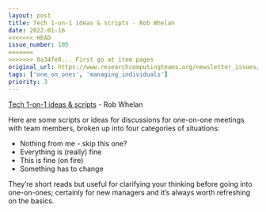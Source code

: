 ```yaml
---
layout: post
title: Tech 1-on-1 ideas & scripts - Rob Whelan
date: 2022-01-16
<<<<<<< HEAD
issue_number: 105
=======
>>>>>>> 0a34fe0... First go at item pages
original_url: https://www.researchcomputingteams.org/newsletter_issues/0105
tags: ['one_on_ones', 'managing_individuals']
priority: 3
---
```


<!-- markdownlint-disable MD033 -->
<!-- markdownlint-disable MD041 -->
<!-- markdownlint-disable MD049 -->

[Tech 1-on-1 ideas & scripts](https://1on1s.robwhelan.com) - Rob Whelan

Here are some scripts or ideas for discussions for one-on-one meetings with team members, broken up into four categories of situations:

- Nothing from me - skip this one?
- Everything is (really) fine
- This is fine (on fire)
- Something has to change

They’re short reads but useful for clarifying your thinking before going into one-on-ones; certainly for new managers and it’s always worth refreshing on the basics.
